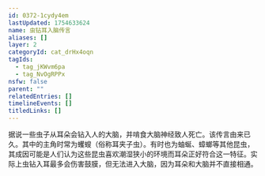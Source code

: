 ```yaml
---
id: 0372-1cydy4em
lastUpdated: 1754633624
name: 虫钻耳入脑传言
aliases: []
layer: 2
categoryId: cat_drHx4oqn
tagIds:
  - tag_jKWvm6pa
  - tag_NvOgRPPx
nsfw: false
parent: ""
relatedEntries: []
timelineEvents: []
titledLinks: []
---
```


据说一些虫子从耳朵会钻入人的大脑，并啃食大脑神经致人死亡。该传言由来已久。其中的主角时常为蠼螋（俗称耳夹子虫）。有时也为蚰蜒、蟑螂等其他昆虫，其成因可能是人们认为这些昆虫喜欢潮湿狭小的环境而耳朵正好符合这一特征。实际上虫钻入耳最多会伤害鼓膜，但无法进入大脑，因为耳朵和大脑并不直接相通。